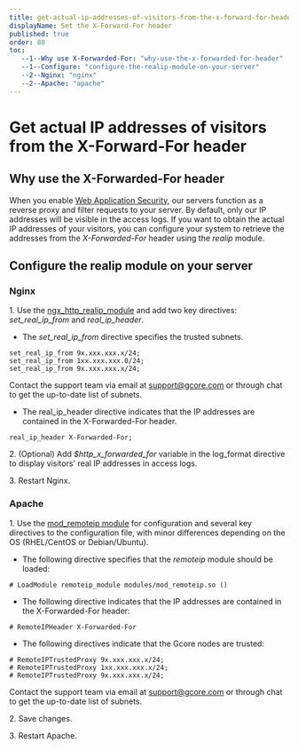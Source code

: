 ```yaml
---
title: get-actual-ip-addresses-of-visitors-from-the-x-forward-for-header
displayName: Set the X-Forward-For header
published: true
order: 80
toc:
   --1--Why use X-Forwarded-For: "why-use-the-x-forwarded-for-header"
   --1--Configure: "configure-the-realip-module-on-your-server"
   --2--Nginx: "nginx"
   --2--Apache: "apache"
---
```

# Get actual IP addresses of visitors from the X-Forward-For header

## Why use the X-Forwarded-For header

When you enable <a href="https://www.gcore.com/web-security" target="_blank">Web Application Security</a>, our servers function as a reverse proxy and filter requests to your server. By default, only our IP addresses will be visible in the access logs. If you want to obtain the actual IP addresses of your visitors, you can configure your system to retrieve the addresses from the *X-Forwarded-For* header using the *realip* module.

## Configure the realip module on your server

### Nginx

1\. Use the <a href="http://nginx.org/en/docs/http/ngx_http_realip_module.html" target="_blank">ngx_http_realip_module</a> and add two key directives: *set_real_ip_from* and *real_ip_header*.

- The *set_real_ip_from* directive specifies the trusted subnets.

```
set_real_ip_from 9х.ххх.ххх.х/24;  
set_real_ip_from 1хх.ххх.ххх.0/24;  
set_real_ip_from 9х.ххх.ххх.х/24;  
```

Contact the support team via email at [support@gcore.com](mailto:support@gcore.com) or through chat to get the up-to-date list of subnets.

- The real_ip_header directive indicates that the IP addresses are contained in the X-Forwarded-For header.

```
real_ip_header X-Forwarded-For;
```

2\. (Optional) Add *$http_x_forwarded_for* variable in the log_format directive to display visitors' real IP addresses in access logs.

3\. Restart Nginx.

### Apache

1\. Use the <a href="https://httpd.apache.org/docs/2.4/mod/mod_remoteip.html" target="_blank">mod_remoteip module</a> for configuration and several key directives to the configuration file, with minor differences depending on the OS (RHEL/CentOS or Debian/Ubuntu).

- The following directive specifies that the *remoteip* module should be loaded:

```
# LoadModule remoteip_module modules/mod_remoteip.so ()
```

- The following directive indicates that the IP addresses are contained in the X-Forwarded-For header:

```
# RemoteIPHeader X-Forwarded-For
```

- The following directives indicate that the Gcore nodes are trusted:

```
# RemoteIPTrustedProxy 9х.ххх.ххх.х/24;  
# RemoteIPTrustedProxy 1хх.ххх.ххх.х/24;  
# RemoteIPTrustedProxy 9х.ххх.ххх.х/24;  
```

Contact the support team via email at [support@gcore.com](mailto:support@gcore.com) or through chat to get the up-to-date list of subnets.

2\. Save changes.

3\. Restart Apache.
